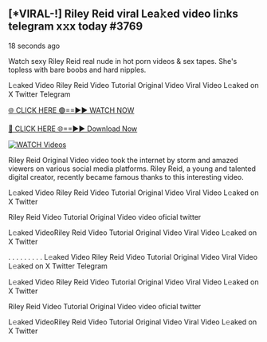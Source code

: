 ## [*VIRAL-!] Riley Reid viral Lea𝚔ed video li𝚗ks telegram x𝚡x today #3769

18 seconds ago

Watch sexy Riley Reid real nude in hot porn videos & sex tapes. She's topless with bare boobs and hard nipples.

L𝚎aked Video Riley Reid Video Tutorial Original Video Viral Video L𝚎aked on X Twitter Telegram

[🌐 CLICK HERE 🟢==►► WATCH NOW](https://russelviper69.blogspot.com/p/leaked-video.html)

[🔴 CLICK HERE 🌐==►► Download Now](https://russelviper69.blogspot.com/p/leaked-video.html)

[![WATCH Videos](https://i.imgur.com/dJHk4Zq.gif)](https://russelviper69.blogspot.com/p/leaked-video.html)

Riley Reid Original Video video took the internet by storm and amazed viewers on various social media platforms. Riley Reid, a young and talented digital creator, recently became famous thanks to this interesting video.

L𝚎aked Video Riley Reid Video Tutorial Original Video Viral Video L𝚎aked on X Twitter

Riley Reid Video Tutorial Original Video video oficial twitter

L𝚎aked VideoRiley Reid Video Tutorial Original Video Viral Video L𝚎aked on X Twitter

. . . . . . . . . L𝚎aked Video Riley Reid Video Tutorial Original Video Viral Video L𝚎aked on X Twitter Telegram

L𝚎aked Video Riley Reid Video Tutorial Original Video Viral Video L𝚎aked on X Twitter

Riley Reid Video Tutorial Original Video video oficial twitter

L𝚎aked VideoRiley Reid Video Tutorial Original Video Viral Video L𝚎aked on X Twitter